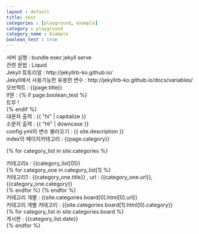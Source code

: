 ```yaml
---
layout : default
title: test
categories : [playground, example]
category : playground
category_name : Example
boolean_test : true
---
```

<div>서버 실행 : bundle exec jekyll serve</div>
<div>관련 문법 : Liquid</div>
<div>Jekyll 튜토리얼 : http://jekyllrb-ko.github.io/</div>
<div>Jekyll에서 사용가능한 유용한 변수 : http://jekyllrb-ko.github.io/docs/variables/</div>
<div> 오브젝트 : {{page.title}}</div>
<div> If문 : 
  {% if page.boolean_test %}
    <div>트루 !</div>
  {% endif %}
</div>
<div>대문자 출력 : {{ "hi" | capitalize }}</div>
<div>소문자 출력 : {{ "Hi" | downcase }}</div>
<div>config.yml의 변수 불러오기 : {{ site.description }}</div>
<div>index의 페이지카테고리 : {{page.category}}</div>


{% for category_list in site.categories %}
  <div>카테고리s : {{category_list[0]}}</div>
  {% for category_one in category_list[1] %}
    <div>카테고리1 : {{category_one.title}} , url : {{category_one.url}}, {{category_one.category}}</div>
  {% endfor %}
{% endfor %}


<div>카테고리 개별 : {{site.categories.board[0].html[0].url}}</div>
<div>카테고리 개별 카테고리 : {{site.categories.board[1].html[0].category}}</div>
{% for category_list in site.categories.board %}
  <div>게시판 : {{category_list.date}}</div>
{% endfor %}




